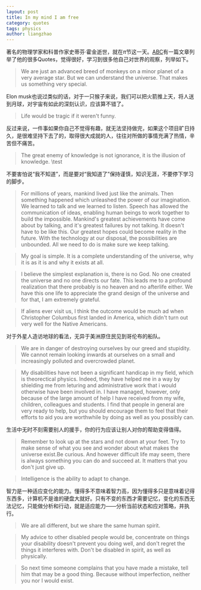 ```yaml
---
layout: post
title: In my mind I am free
category: quotes
tags: physics
author: liangzhao
---
```


著名的物理学家和科普作家史蒂芬·霍金逝世，就在$\pi$节这一天。[ABC][1]有一篇文章列举了他的很多Quotes，觉得很好，学习到很多他自己对世界的观察，列举如下。

> We are just an advanced breed of monkeys on a minor planet of a very average star. But we can understand the universe. That makes us something very special.

Elon musk也说过类似的话，对于一只猴子来说，我们可以把火箭推上天，将人送到月球，对宇宙有如此的深刻认识，应该算不错了。

> Life would be tragic if it weren't funny.

反过来说，一件事如果你自己不觉得有趣，就无法坚持做完，如果这个项目旷日持久，是很难坚持下去了的，取得很大成就的人，往往对所做的事情充满了热情，辛苦但不痛苦。

> The great enemy of knowledge is not ignorance, it is the illusion of knowledge. \\test

不要害怕说“我不知道”，而是要对“我知道了”保持谨慎，知识无涯，不要停下学习的脚步。

> For millions of years, mankind lived just like the animals. Then something happened which unleashed the power of our imagination. We learned to talk and we learned to listen. Speech has allowed the communication of ideas, enabling human beings to work together to build the impossible. Mankind's greatest achievements have come about by talking, and it's greatest failures by not talking. It doesn't have to be like this. Our greatest hopes could become reality in the future. With the technology at our disposal, the possibilities are unbounded. All we need to do is make sure we keep talking.

> My goal is simple. It is a complete understanding of the universe, why it is as it is and why it exists at all.

> I believe the simplest explanation is, there is no God. No one created the universe and no one directs our fate. This leads me to a profound realization that there probably is no heaven and no afterlife either. We have this one life to appreciate the grand design of the universe and for that, I am extremely grateful.

> If aliens ever visit us, I think the outcome would be much ad when Christopher Columbus first landed in America, which didn't turn out very well for the Native Americans.

对于外星人造访地球的看法，无异于美洲原住民见到哥伦布的船队。

> We are in danger of destroying ourselves by our greed and stupidity. We cannot remain looking inwards at ourselves on a small and increasingly polluted and overcrowded planet.

> My disabilities have not been a significant handicap in my field, which is theorectical physics. Indeed, they have helped me in a way by shielding me from leturing and administrative work that i would otherwise have been involved in. I have managed, however, only because of the large amount of help I have received from my wife, children, colleagues and students. I find that people in general are very ready to help, but you should encourage them to feel that their efforts to aid you are worthwhile by doing as well as you possibly can.

生活中无时不刻需要别人的援手，你的行为应该让别人对你的帮助变得值得。

> Remember to look up at the stars and not down at your feet. Try to make sense of what you see and wonder about what makes the universe exist.Be curious. And however difficult life may seem, there is always something you can do and succeed at. It matters that you don't just give up.

> Intelligence is the ability to adapt to change. 

智力是一种适应变化的能力。懂得多不意味着智力高，因为懂得多只是意味着记得东西多，计算机不是谁的硬盘大就好。只有不变的东西才需要记忆，变化的东西无法记忆，只能做分析和行动，就是适应能力——分析当前状态和应对策略，并执行。

> We are all different, but we share the same human spirit.

> My advice to other disabled people would be, concentrate on things your disability doesn't prevent you doing well, and don't regret the things it interferes with. Don't be disabled in spirit, as well as physically.

> So next time someone complains that you have made a mistake, tell him that may be a good thing. Because without imperfection, neither you nor I would exist.


[1]: http://abcnews.go.com/amp/International/wireStory/quotations-stephen-hawking-53731318?__twitter_impression=true